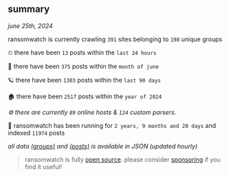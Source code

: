 
## summary
_june 25th, 2024_

ransomwatch is currently crawling `391` sites belonging to `198` unique groups

⏲ there have been `13` posts within the `last 24 hours`

🦈 there have been `375` posts within the `month of june`

🪐 there have been `1303` posts within the `last 90 days`

🏚 there have been `2517` posts within the `year of 2024`

_⚙️ there are currently `89` online hosts & `124` custom parsers._

🦕 ransomwatch has been running for `2 years, 9 months and 20 days` and indexed `11974` posts

_all data  [(groups)](http://ransomwhat.telemetry.ltd/groups) and [(posts)](http://ransomwhat.telemetry.ltd/posts) is available in JSON (updated hourly)_

> ransomwatch is fully [open source](https://github.com/joshhighet/ransomwatch#ransomwatch--). please consider [sponsoring](https://github.com/sponsors/joshhighet) if you find it useful!
